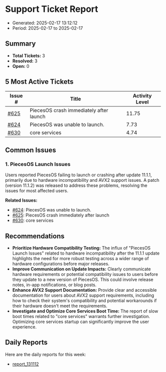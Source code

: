 # Support Ticket Report
- Generated: 2025-02-17 13:12:12
- Period: 2025-02-17 to 2025-02-17

## Summary
- **Total Tickets:** 3
- **Resolved:** 3
- **Open:** 0

## 5 Most Active Tickets
| Issue # | Title | Activity Level |
|---------|-------|----------------|
| [#625](https://github.com/pieces-app/support/issues/625) | PiecesOS crash immediately after launch | 11.75 |
| [#624](https://github.com/pieces-app/support/issues/624) | PiecesOS was unable to launch. | 7.73 |
| [#630](https://github.com/pieces-app/support/issues/630) | core services | 4.74 |

## Common Issues
### 1. PiecesOS Launch Issues
Users reported PiecesOS failing to launch or crashing after update 11.1.1, primarily due to hardware incompatibility and AVX2 support issues. A patch (version 11.1.2) was released to address these problems, resolving the issues for most affected users.

**Related Issues:**
- [#624](https://github.com/pieces-app/support/issues/624): PiecesOS was unable to launch.
- [#625](https://github.com/pieces-app/support/issues/625): PiecesOS crash immediately after launch
- [#630](https://github.com/pieces-app/support/issues/630): core services


## Recommendations
- **Prioritize Hardware Compatibility Testing:** The influx of "PiecesOS Launch Issues" related to hardware incompatibility after the 11.1.1 update highlights the need for more robust testing across a wider range of hardware configurations before major releases.
- **Improve Communication on Update Impacts:**  Clearly communicate hardware requirements or potential compatibility issues to users before they update to a new version of PiecesOS. This could involve release notes, in-app notifications, or blog posts.
- **Enhance AVX2 Support Documentation:** Provide clear and accessible documentation for users about AVX2 support requirements, including how to check their system's compatibility and potential workarounds if their hardware doesn't meet the requirements.
- **Investigate and Optimize Core Services Boot Time:** The report of slow boot times related to "core services" warrants further investigation. Optimizing core services startup can significantly improve the user experience.

## Daily Reports
Here are the daily reports for this week:

- [report_131112](daily/2025-02-17/report_131112.md)
